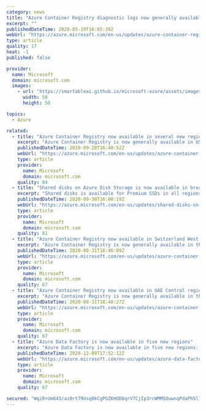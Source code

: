 ```yaml
---
category: news
title: "Azure Container Registry diagnostic logs now generally available"
excerpt: ""
publishedDateTime: 2020-05-19T16:05:39Z
webUrl: "https://azure.microsoft.com/en-us/updates/azure-container-registry-diagnostic-logs-now-generally-available/"
type: article
quality: 17
heat: -1
published: false

provider:
  name: Microsoft
  domain: microsoft.com
  images:
    - url: "https://smartableai.github.io/microsoft-azure/assets/images/organizations/microsoft.com-50x50.jpg"
      width: 50
      height: 50

topics:
  - Azure

related:
  - title: "Azure Container Registry now available in several new regions"
    excerpt: "Azure Container Registry is now generally available in US Gov Texas, Germany West Central, and Brazil Southeast regions bringing the number of Azure regions that it’s available in to 38."
    publishedDateTime: 2020-09-28T16:40:52Z
    webUrl: "https://azure.microsoft.com/en-us/updates/azure-container-registry-now-available-in-several-new-regions/"
    type: article
    provider:
      name: Microsoft
      domain: microsoft.com
    quality: 84
  - title: "Shared disks on Azure Disk Storage is now available in broader set of regions"
    excerpt: "Shared disks is available for Premium SSDs in all regions and available for Ultra Disks in all regions that support Ultra Disks."
    publishedDateTime: 2020-09-30T16:00:19Z
    webUrl: "https://azure.microsoft.com/en-us/updates/shared-disks-on-azure-disk-storage-is-now-available-in-broader-set-of-regions/"
    type: article
    provider:
      name: Microsoft
      domain: microsoft.com
    quality: 81
  - title: "Azure Container Registry now available in Switzerland West region"
    excerpt: "Azure Container Registry is now generally available in the Switzerland West region, bringing the total number of Azure regions that it's available in to 35. See the list of all regions where Azure Container Registry is available and where it's coming next."
    publishedDateTime: 2020-08-31T18:46:09Z
    webUrl: "https://azure.microsoft.com/en-us/updates/azure-container-registry-now-available-in-switzerland-west-region/"
    type: article
    provider:
      name: Microsoft
      domain: microsoft.com
    quality: 67
  - title: "Azure Container Registry now available in UAE Central region"
    excerpt: "Azure Container Registry is now generally available in the UAE Central region, bringing the total number of Azure regions that it's available in to 36. See the list of all regions where Azure Container Registry is available and where it's coming next."
    publishedDateTime: 2020-08-31T18:48:27Z
    webUrl: "https://azure.microsoft.com/en-us/updates/azure-container-registry-now-available-in-uae-central-region/"
    type: article
    provider:
      name: Microsoft
      domain: microsoft.com
    quality: 67
  - title: "Azure Data Factory is now available in five new regions"
    excerpt: "Azure Data Factory is now available in five new regions: Switzerland North, Japan West, Canada East, Germany West Central, and UK West."
    publishedDateTime: 2020-12-09T17:52:12Z
    webUrl: "https://azure.microsoft.com/en-us/updates/azure-data-factory-is-now-available-in-six-new-regions/"
    type: article
    provider:
      name: Microsoft
      domain: microsoft.com
    quality: 67

secured: "WqiR+Um643/az0rt79Usq0kCgPGZKHOD6qrV7CjIp3rcWMMSOuwnqPdaPh5l7K86Njc2kbg1BW72gzWV/vNlJ0IzPQYozR0LbvamXjVb4xVW3XVF6Teinkk+D5mpWoniApPbGQ6U0/+Eiohrtrvuk2Zja8cy4XDLFHOWXZWG429KilJeYFh2F4FKPM1l28sz8MS6oG6iy0d6wTkORitnzNOY94aIVYZ7A/jbY8Mt5pEkyPo7kWYHV/MXB+wIcJA9QL6OcjKz/SoDyYve0H4quKM3gh7FjOTkDoK6pskMc80DxToNjL+T/8l98H7VRWeouL7PRwF5AnuIDAXRTINcpg==;U341ayGlpByUxWPH/T9+ew=="
---
```


